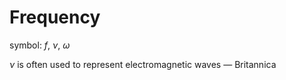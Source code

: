 # Frequency

symbol: $f$, $\nu$, $\omega$

$\nu$ is often used to represent electromagnetic waves — Britannica